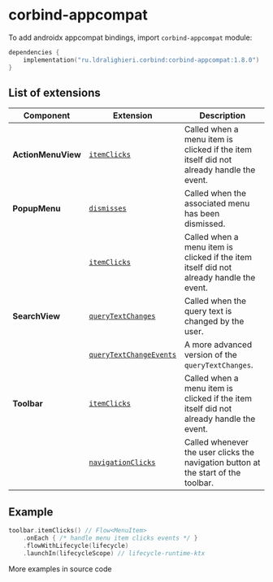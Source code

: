﻿
# corbind-appcompat

To add androidx appcompat bindings, import `corbind-appcompat` module:

```kotlin
dependencies {
    implementation("ru.ldralighieri.corbind:corbind-appcompat:1.8.0")
}
```

## List of extensions

Component | Extension | Description
--|---|--
**ActionMenuView** | [`itemClicks`][ActionMenuView_itemClicks] | Called when a menu item is clicked if the item itself did not already handle the event.
**PopupMenu** | [`dismisses`][PopupMenu_dismisses] | Called when the associated menu has been dismissed.
              | [`itemClicks`][PopupMenu_itemClicks] | Called when a menu item is clicked if the item itself did not already handle the event.
**SearchView** | [`queryTextChanges`][SearchView_queryTextChanges] | Called when the query text is changed by the user.
               | [`queryTextChangeEvents`][SearchView_queryTextChangeEvents] | A more advanced version of the `queryTextChanges`.
**Toolbar** | [`itemClicks`][Toolbar_itemClicks] | Called when a menu item is clicked if the item itself did not already handle the event.
            | [`navigationClicks`][Toolbar_navigationClicks] | Called whenever the user clicks the navigation button at the start of the toolbar.


## Example

```kotlin
toolbar.itemClicks() // Flow<MenuItem>
    .onEach { /* handle menu item clicks events */ }
    .flowWithLifecycle(lifecycle)
    .launchIn(lifecycleScope) // lifecycle-runtime-ktx
```

More examples in source code

[ActionMenuView_itemClicks]: https://github.com/LDRAlighieri/Corbind/blob/master/corbind-appcompat/src/main/kotlin/ru/ldralighieri/corbind/appcompat/ActionMenuViewItemClicks.kt
[PopupMenu_dismisses]: https://github.com/LDRAlighieri/Corbind/blob/master/corbind-appcompat/src/main/kotlin/ru/ldralighieri/corbind/appcompat/PopupMenuDismisses.kt
[PopupMenu_itemClicks]: https://github.com/LDRAlighieri/Corbind/blob/master/corbind-appcompat/src/main/kotlin/ru/ldralighieri/corbind/appcompat/PopupMenuItemClicks.kt
[SearchView_queryTextChanges]: https://github.com/LDRAlighieri/Corbind/blob/master/corbind-appcompat/src/main/kotlin/ru/ldralighieri/corbind/appcompat/SearchViewQueryTextChanges.kt
[SearchView_queryTextChangeEvents]: https://github.com/LDRAlighieri/Corbind/blob/master/corbind-appcompat/src/main/kotlin/ru/ldralighieri/corbind/appcompat/SearchViewQueryTextChangeEvents.kt
[Toolbar_itemClicks]: https://github.com/LDRAlighieri/Corbind/blob/master/corbind-appcompat/src/main/kotlin/ru/ldralighieri/corbind/appcompat/ToolbarItemClicks.kt
[Toolbar_navigationClicks]: https://github.com/LDRAlighieri/Corbind/blob/master/corbind-appcompat/src/main/kotlin/ru/ldralighieri/corbind/appcompat/ToolbarNavigationClicks.kt
